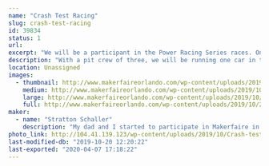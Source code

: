 ```yaml
---
name: "Crash Test Racing"
slug: crash-test-racing
id: 39834
status: 1
url: 
excerpt: "We will be a participant in the Power Racing Series races. One car will be used in the race. "
description: "With a pit crew of three, we will be running one car in the race. Our goal is to have fun rather than to win, as this is only our second time doing a race. "
location: Unassigned
images:
  - thumbnail: http://www.makerfaireorlando.com/wp-content/uploads/2019/10/20190825_140443-1-1.jpg
    medium: http://www.makerfaireorlando.com/wp-content/uploads/2019/10/20190825_140443-1-1.jpg
    large: http://www.makerfaireorlando.com/wp-content/uploads/2019/10/20190825_140443-1-1.jpg
    full: http://www.makerfaireorlando.com/wp-content/uploads/2019/10/20190825_140443-1-1.jpg
maker:
  - name: "Stratton Schaller"
    description: "My dad and I started to participate in Makerfaire in 2015. We loved the different robotics and creations made by the exhibitors and decided to take part in the Power Racing Series race. "
photo_link: http://104.41.139.123/wp-content/uploads/2019/10/Crash-test-1024x864.jpg
last-modified-db: "2019-10-20 12:20:22"
last-exported: "2020-04-07 17:18:22"
---
```

